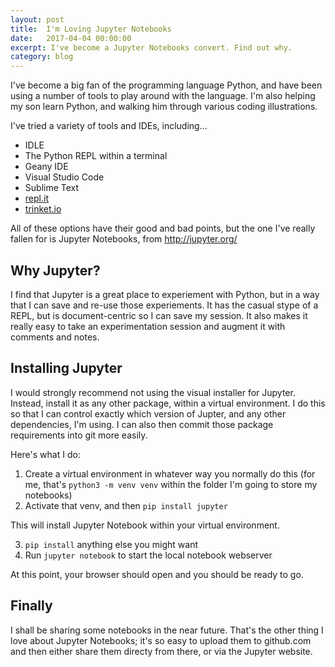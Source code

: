 ```yaml
---
layout: post
title:  I'm Loving Jupyter Notebooks
date:   2017-04-04 00:00:00
excerpt: I've become a Jupyter Notebooks convert. Find out why.
category: blog
---
```


I've become a big fan of the programming language Python, and have been using a number of tools to play around with the language. I'm also helping my son learn Python, and walking him through various coding illustrations.

I've tried a variety of tools and IDEs, including...

- IDLE
- The Python REPL within a terminal
- Geany IDE
- Visual Studio Code
- Sublime Text
- [repl.it](https://repl.it)
- [trinket.io](https://trinket.io/)

All of these options have their good and bad points, but the one I've really fallen for is Jupyter Notebooks, from <http://jupyter.org/>

## Why Jupyter?

I find that Jupyter is a great place to experiement with Python, but in a way that I can save and re-use those experiements. It has the casual stype of a REPL, but is document-centric so I can save my session. It also makes it really easy to take an experimentation session and augment it with comments and notes.

## Installing Jupyter

I would strongly recommend not using the visual installer for Jupyter. Instead, install it as any other package, within a virtual environment. I do this so that I can control exactly which version of Jupter, and any other dependencies, I'm using. I can also then commit those package requirements into git more easily.

Here's what I do:

1. Create a virtual environment in whatever way you normally do this (for me, that's `python3 -m venv venv` within the folder I'm going to store my notebooks)
2. Activate that venv, and then `pip install jupyter`

This will install Jupyter Notebook within your virtual environment.

3. `pip install` anything else you might want
4. Run `jupyter notebook` to start the local notebook webserver

At this point, your browser should open and you should be ready to go.

## Finally

I shall be sharing some notebooks in the near future. That's the other thing I love about Jupyter Notebooks; it's so easy to upload them to github.com and then either share them directy from there, or via the Jupyter website.